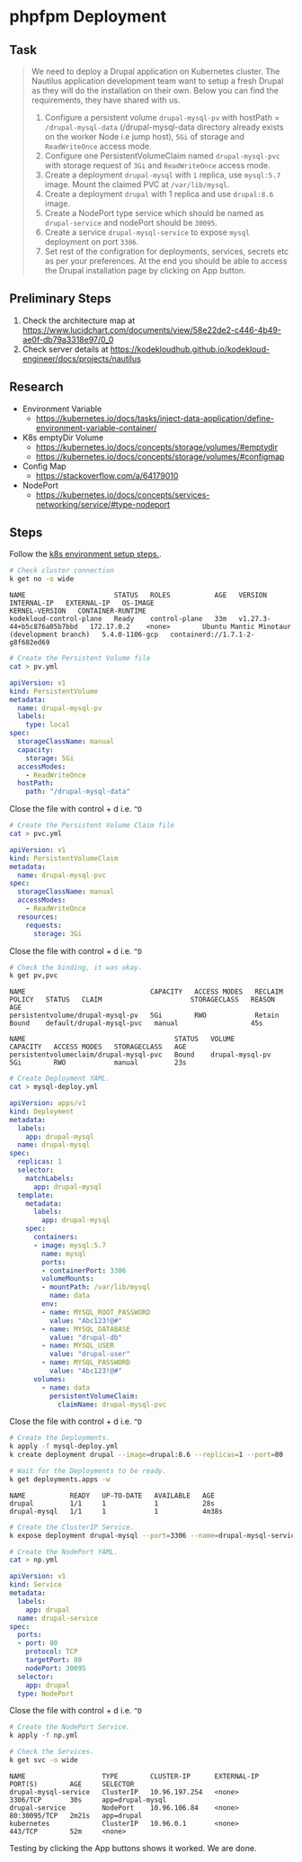 # phpfpm Deployment

## Task

> We need to deploy a Drupal application on Kubernetes cluster. The Nautilus application development team want to setup a fresh Drupal as they will do the installation on their own. Below you can find the requirements, they have shared with us.
> 1) Configure a persistent volume `drupal-mysql-pv` with hostPath = `/drupal-mysql-data` (/drupal-mysql-data directory already exists on the worker Node i.e jump host), `5Gi` of storage and `ReadWriteOnce` access mode.
> 2) Configure one PersistentVolumeClaim named `drupal-mysql-pvc` with storage request of `3Gi` and `ReadWriteOnce` access mode.
> 3) Create a deployment `drupal-mysql` with `1` replica, use `mysql:5.7` image. Mount the claimed PVC at `/var/lib/mysql`.
> 4) Create a deployment `drupal` with 1 replica and use `drupal:8.6` image.
> 4) Create a NodePort type service which should be named as `drupal-service` and nodePort should be `30095`.
> 5) Create a service `drupal-mysql-service` to expose `mysql` deployment on port `3306`.
> 6) Set rest of the configration for deployments, services, secrets etc as per your preferences. At the end you should be able to access the Drupal installation page by clicking on App button.

## Preliminary Steps

1. Check the architecture map at <https://www.lucidchart.com/documents/view/58e22de2-c446-4b49-ae0f-db79a3318e97/0_0>
2. Check server details at <https://kodekloudhub.github.io/kodekloud-engineer/docs/projects/nautilus>

## Research

* Environment Variable
  * https://kubernetes.io/docs/tasks/inject-data-application/define-environment-variable-container/
* K8s emptyDir Volume
  * https://kubernetes.io/docs/concepts/storage/volumes/#emptydir
  * https://kubernetes.io/docs/concepts/storage/volumes/#configmap
* Config Map
  * https://stackoverflow.com/a/64179010
* NodePort
  * https://kubernetes.io/docs/concepts/services-networking/service/#type-nodeport

## Steps

Follow the [k8s environment setup steps.](setup-k8s-env.md).

```bash
# Check cluster connection
k get no -o wide
```

```
NAME                      STATUS   ROLES           AGE   VERSION                     INTERNAL-IP   EXTERNAL-IP   OS-IMAGE                                      KERNEL-VERSION   CONTAINER-RUNTIME
kodekloud-control-plane   Ready    control-plane   33m   v1.27.3-44+b5c876a05b7bbd   172.17.0.2    <none>        Ubuntu Mantic Minotaur (development branch)   5.4.0-1106-gcp   containerd://1.7.1-2-g8f682ed69
```


```bash
# Create the Persistent Volume file
cat > pv.yml
```

```yaml
apiVersion: v1
kind: PersistentVolume
metadata:
  name: drupal-mysql-pv
  labels:
    type: local
spec:
  storageClassName: manual
  capacity:
    storage: 5Gi
  accessModes:
    - ReadWriteOnce
  hostPath:
    path: "/drupal-mysql-data"
```

Close the file with control + d i.e. `^D`

```bash
# Create the Persistent Volume Claim file
cat > pvc.yml
```

```yaml
apiVersion: v1
kind: PersistentVolumeClaim
metadata:
  name: drupal-mysql-pvc
spec:
  storageClassName: manual
  accessModes:
    - ReadWriteOnce
  resources:
    requests:
      storage: 3Gi
```

Close the file with control + d i.e. `^D`

```bash
# Check the binding, it was okay.
k get pv,pvc
```

```
NAME                               CAPACITY   ACCESS MODES   RECLAIM POLICY   STATUS   CLAIM                      STORAGECLASS   REASON   AGE
persistentvolume/drupal-mysql-pv   5Gi        RWO            Retain           Bound    default/drupal-mysql-pvc   manual                  45s

NAME                                     STATUS   VOLUME            CAPACITY   ACCESS MODES   STORAGECLASS   AGE
persistentvolumeclaim/drupal-mysql-pvc   Bound    drupal-mysql-pv   5Gi        RWO            manual         23s
```


```bash
# Create Deployment YAML.
cat > mysql-deploy.yml
```

```yml
apiVersion: apps/v1
kind: Deployment
metadata:
  labels:
    app: drupal-mysql
  name: drupal-mysql
spec:
  replicas: 1
  selector:
    matchLabels:
      app: drupal-mysql
  template:
    metadata:
      labels:
        app: drupal-mysql
    spec:
      containers:
      - image: mysql:5.7
        name: mysql
        ports:
        - containerPort: 3306
        volumeMounts:
        - mountPath: /var/lib/mysql
          name: data
        env:
        - name: MYSQL_ROOT_PASSWORD
          value: "Abc123!@#"
        - name: MYSQL_DATABASE
          value: "drupal-db"
        - name: MYSQL_USER
          value: "drupal-user"
        - name: MYSQL_PASSWORD
          value: "Abc123!@#"
      volumes:
        - name: data
          persistentVolumeClaim:
            claimName: drupal-mysql-pvc
```

Close the file with control + d i.e. `^D`

```bash
# Create the Deployments.
k apply -f mysql-deploy.yml
k create deployment drupal --image=drupal:8.6 --replicas=1 --port=80

# Wait for the Deployments to be ready.
k get deployments.apps -w
```

```
NAME           READY   UP-TO-DATE   AVAILABLE   AGE
drupal         1/1     1            1           28s
drupal-mysql   1/1     1            1           4m38s
```

```bash
# Create the ClusterIP Service.
k expose deployment drupal-mysql --port=3306 --name=drupal-mysql-service

# Create the NodePort YAML.
cat > np.yml
```

```yaml
apiVersion: v1
kind: Service
metadata:
  labels:
    app: drupal
  name: drupal-service
spec:
  ports:
  - port: 80
    protocol: TCP
    targetPort: 80
    nodePort: 30095
  selector:
    app: drupal
  type: NodePort
```

Close the file with control + d i.e. `^D`

```bash
# Create the NodePort Service.
k apply -f np.yml

# Check the Services.
k get svc -o wide
```

```
NAME                   TYPE        CLUSTER-IP      EXTERNAL-IP   PORT(S)        AGE     SELECTOR
drupal-mysql-service   ClusterIP   10.96.197.254   <none>        3306/TCP       30s     app=drupal-mysql
drupal-service         NodePort    10.96.106.84    <none>        80:30095/TCP   2m21s   app=drupal
kubernetes             ClusterIP   10.96.0.1       <none>        443/TCP        52m     <none>
```

Testing by clicking the App buttons shows it worked. We are done.
